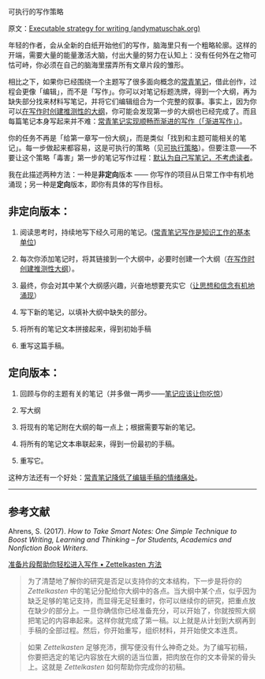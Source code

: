 可执行的写作策略

原文：[Executable strategy for writing (andymatuschak.org)](https://notes.andymatuschak.org/z3PBVkZ2SvsAgFXkjHsycBeyS6Cw1QXf7kcD8)

年轻的作者，会从全新的白纸开始他们的写作，脑海里只有一个粗略轮廓。这样的开端，需要大量的能量激活大脑，付出大量的努力在认知上：没有任何外在之物可怙可峙，你必须在自己的脑海里摆弄所有文章片段的雏形。

相比之下，如果你已经围绕一个主题写了很多面向概念的[常青笔记](https://notes.andymatuschak.org/z4SDCZQeRo4xFEQ8H4qrSqd68ucpgE6LU155C)，借此创作，过程会更像「编辑」，而不是「写作」。你可以对笔记标题洗牌，得到一个大纲，再为缺失部分找来材料写笔记，并将它们编辑组合为一个完整的叙事。事实上，因为你可以[在写作时创建推测性的大纲](https://notes.andymatuschak.org/z2uXyfV67dnWLUKg1iDbsrHk3DGjtNWTxSTah)，你可能会发现第一步的大纲也已经完成了。而且每篇笔记本身写起来并不难：[常青笔记实现顺畅而渐进的写作（「渐进写作」）](https://notes.andymatuschak.org/z6C5H4eYH2A4omfNLuUcDiKibQ1hZG2RGNZ97)。

你的任务不再是「给第一章写一份大纲」，而是类似「找到和主题可能相关的笔记」。每一步做起来都容易，这是可执行的策略（见[可执行策略](https://notes.andymatuschak.org/z53fk5XwrsnueNDDCq6WNe2VbPhrDGQmmVgNS)）。但要注意——不要让这个策略「毒害」第一步的笔记写作过程：[默认为自己写笔记，不考虑读者](https://notes.andymatuschak.org/z8AfCaQJdp852orumhXPxHb3r278FHA9xZN8J)。

我在此描述两种方法：一种是**非定向**版本 —— 你写作的项目从日常工作中有机地涌现；另一种是**定向**版本，即你有具体的写作目标。

## 非定向版本：

1. 阅读思考时，持续地写下经久可用的笔记。([常青笔记写作是知识工作的基本单位](https://notes.andymatuschak.org/z3SjnvsB5aR2ddsycyXofbYR7fCxo7RmKW2be))

2. 每次你添加笔记时，将其链接到一个大纲中，必要时创建一个大纲（[在写作时创建推测性大纲](https://notes.andymatuschak.org/z2uXyfV67dnWLUKg1iDbsrHk3DGjtNWTxSTah)）。

3. 最终，你会对其中某个大纲感兴趣，兴奋地想要充实它（[让思想和信念有机地涌现](https://notes.andymatuschak.org/z5uSCvx3W2GdzBVhWAAXrrCcykJ8SHimdJzg7)）

4. 写下新的笔记，以填补大纲中缺失的部分。

5. 将所有的笔记文本拼接起来，得到初始手稿

6. 重写这篇手稿。

## 定向版本：

1. 回顾与你的主题有关的笔记（并多做一两步——[笔记应该让你吃惊](https://notes.andymatuschak.org/z4KZ9973AoHhvM9Pj5Qrds48JXNbMEwVJmVRw)）

2. 写大纲

3. 将现有的笔记附在大纲的每一点上；根据需要写新的笔记。

4. 将所有的笔记文本串联起来，得到一份最初的手稿。

5. 重写它。

这种方法还有一个好处：[常青笔记降低了编辑手稿的情绪痛处](https://notes.andymatuschak.org/z26G5QDZgkk3mLTJoWHfzM6kjRzHpTAWHeZWN)。

------

## 参考文献

Ahrens, S. (2017). *How to Take Smart Notes: One Simple Technique to Boost Writing, Learning and Thinking – for Students, Academics and Nonfiction Book Writers*.

[准备片段帮助你轻松进入写作 • Zettelkasten 方法](https://zettelkasten.de/posts/ease-into-writing/)

> 为了清楚地了解你的研究是否足以支持你的文本结构，下一步是将你的 *Zettelkasten* 中的笔记分配给你大纲中的各点。当大纲中某个点，似乎因为缺乏足够的笔记支持，而显得无足轻重时，你可以继续你的研究，把重点放在缺少的部分上。一旦你确信你已经准备充分，可以开始了，你就按照大纲把笔记的内容串起来。这样你就完成了第一稿。以上就是从计划到大纲再到手稿的全部过程。然后，你开始重写，组织材料，并开始使文本连贯。

> 如果 *Zettelkasten* 足够充沛，撰写便没有什么神奇之处。为了编写初稿，你要把选定的笔记内容放在大纲的适当位置，把肉放在你的文本骨架的骨头上。这就是 *Zettelkasten* 如何帮助你完成你的初稿。
